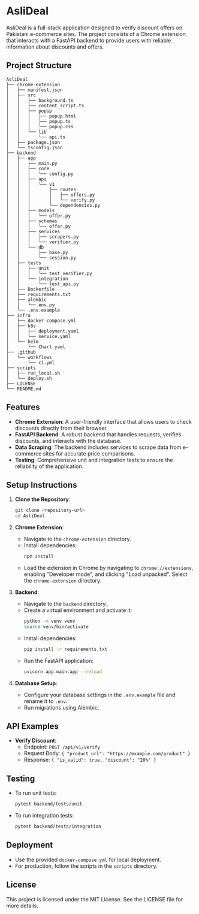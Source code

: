 # AsliDeal

AsliDeal is a full-stack application designed to verify discount offers on Pakistani e-commerce sites. The project consists of a Chrome extension that interacts with a FastAPI backend to provide users with reliable information about discounts and offers.

## Project Structure

```
AsliDeal
├── chrome-extension
│   ├── manifest.json
│   ├── src
│   │   ├── background.ts
│   │   ├── content_script.ts
│   │   ├── popup
│   │   │   ├── popup.html
│   │   │   ├── popup.ts
│   │   │   └── popup.css
│   │   └── lib
│   │       └── api.ts
│   ├── package.json
│   └── tsconfig.json
├── backend
│   ├── app
│   │   ├── main.py
│   │   ├── core
│   │   │   └── config.py
│   │   ├── api
│   │   │   └── v1
│   │   │       ├── routes
│   │   │       │   ├── offers.py
│   │   │       │   └── verify.py
│   │   │       └── dependencies.py
│   │   ├── models
│   │   │   └── offer.py
│   │   ├── schemas
│   │   │   └── offer.py
│   │   ├── services
│   │   │   ├── scrapers.py
│   │   │   └── verifier.py
│   │   └── db
│   │       ├── base.py
│   │       └── session.py
│   ├── tests
│   │   ├── unit
│   │   │   └── test_verifier.py
│   │   └── integration
│   │       └── test_api.py
│   ├── Dockerfile
│   ├── requirements.txt
│   ├── alembic
│   │   └── env.py
│   └── .env.example
├── infra
│   ├── docker-compose.yml
│   ├── k8s
│   │   ├── deployment.yaml
│   │   └── service.yaml
│   └── helm
│       └── Chart.yaml
├── .github
│   └── workflows
│       └── ci.yml
├── scripts
│   ├── run_local.sh
│   └── deploy.sh
├── LICENSE
└── README.md
```

## Features

- **Chrome Extension**: A user-friendly interface that allows users to check discounts directly from their browser.
- **FastAPI Backend**: A robust backend that handles requests, verifies discounts, and interacts with the database.
- **Data Scraping**: The backend includes services to scrape data from e-commerce sites for accurate price comparisons.
- **Testing**: Comprehensive unit and integration tests to ensure the reliability of the application.

## Setup Instructions

1. **Clone the Repository**:
   ```bash
   git clone <repository-url>
   cd AsliDeal
   ```

2. **Chrome Extension**:
   - Navigate to the `chrome-extension` directory.
   - Install dependencies:
     ```bash
     npm install
     ```
   - Load the extension in Chrome by navigating to `chrome://extensions`, enabling "Developer mode", and clicking "Load unpacked". Select the `chrome-extension` directory.

3. **Backend**:
   - Navigate to the `backend` directory.
   - Create a virtual environment and activate it:
     ```bash
     python -m venv venv
     source venv/bin/activate
     ```
   - Install dependencies:
     ```bash
     pip install -r requirements.txt
     ```
   - Run the FastAPI application:
     ```bash
     uvicorn app.main:app --reload
     ```

4. **Database Setup**:
   - Configure your database settings in the `.env.example` file and rename it to `.env`.
   - Run migrations using Alembic.

## API Examples

- **Verify Discount**:
  - Endpoint: `POST /api/v1/verify`
  - Request Body: `{ "product_url": "https://example.com/product" }`
  - Response: `{ "is_valid": true, "discount": "20%" }`

## Testing

- To run unit tests:
  ```bash
  pytest backend/tests/unit
  ```
- To run integration tests:
  ```bash
  pytest backend/tests/integration
  ```

## Deployment

- Use the provided `docker-compose.yml` for local deployment.
- For production, follow the scripts in the `scripts` directory.

## License

This project is licensed under the MIT License. See the LICENSE file for more details.